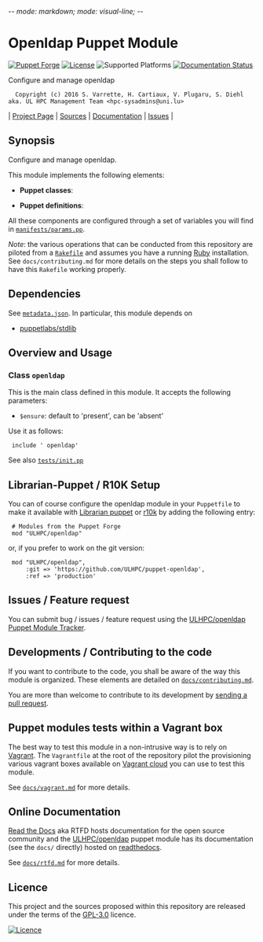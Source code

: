 -*- mode: markdown; mode: visual-line;  -*-

# Openldap Puppet Module 

[![Puppet Forge](http://img.shields.io/puppetforge/v/ULHPC/openldap.svg)](https://forge.puppetlabs.com/ULHPC/openldap)
[![License](http://img.shields.io/:license-GPL3.0-blue.svg)](LICENSE)
![Supported Platforms](http://img.shields.io/badge/platform-debian-lightgrey.svg)
[![Documentation Status](https://readthedocs.org/projects/ulhpc-puppet-openldap/badge/?version=latest)](https://readthedocs.org/projects/ulhpc-puppet-openldap/?badge=latest)

Configure and manage openldap

      Copyright (c) 2016 S. Varrette, H. Cartiaux, V. Plugaru, S. Diehl aka. UL HPC Management Team <hpc-sysadmins@uni.lu>
      

| [Project Page](https://github.com/ULHPC/puppet-openldap) | [Sources](https://github.com/ULHPC/puppet-openldap) | [Documentation](https://ulhpc-puppet-openldap.readthedocs.org/en/latest/) | [Issues](https://github.com/ULHPC/puppet-openldap/issues) |

## Synopsis

Configure and manage openldap.

This module implements the following elements: 

* __Puppet classes__:

* __Puppet definitions__: 

All these components are configured through a set of variables you will find in
[`manifests/params.pp`](manifests/params.pp). 

_Note_: the various operations that can be conducted from this repository are piloted from a [`Rakefile`](https://github.com/ruby/rake) and assumes you have a running [Ruby](https://www.ruby-lang.org/en/) installation.
See `docs/contributing.md` for more details on the steps you shall follow to have this `Rakefile` working properly. 

## Dependencies

See [`metadata.json`](metadata.json). In particular, this module depends on 

* [puppetlabs/stdlib](https://forge.puppetlabs.com/puppetlabs/stdlib)

## Overview and Usage

### Class `openldap`

This is the main class defined in this module.
It accepts the following parameters: 

* `$ensure`: default to 'present', can be 'absent'

Use it as follows:

     include ' openldap'

See also [`tests/init.pp`](tests/init.pp)



## Librarian-Puppet / R10K Setup

You can of course configure the openldap module in your `Puppetfile` to make it available with [Librarian puppet](http://librarian-puppet.com/) or
[r10k](https://github.com/adrienthebo/r10k) by adding the following entry:

     # Modules from the Puppet Forge
     mod "ULHPC/openldap"

or, if you prefer to work on the git version: 

     mod "ULHPC/openldap", 
         :git => 'https://github.com/ULHPC/puppet-openldap',
         :ref => 'production' 

## Issues / Feature request

You can submit bug / issues / feature request using the [ULHPC/openldap Puppet Module Tracker](https://github.com/ULHPC/puppet-openldap/issues). 

## Developments / Contributing to the code 

If you want to contribute to the code, you shall be aware of the way this module is organized. 
These elements are detailed on [`docs/contributing.md`](contributing/index.md).

You are more than welcome to contribute to its development by [sending a pull request](https://help.github.com/articles/using-pull-requests). 

## Puppet modules tests within a Vagrant box

The best way to test this module in a non-intrusive way is to rely on [Vagrant](http://www.vagrantup.com/).
The `Vagrantfile` at the root of the repository pilot the provisioning various vagrant boxes available on [Vagrant cloud](https://atlas.hashicorp.com/boxes/search?utf8=%E2%9C%93&sort=&provider=virtualbox&q=svarrette) you can use to test this module.

See [`docs/vagrant.md`](vagrant.md) for more details. 

## Online Documentation

[Read the Docs](https://readthedocs.org/) aka RTFD hosts documentation for the open source community and the [ULHPC/openldap](https://github.com/ULHPC/puppet-openldap) puppet module has its documentation (see the `docs/` directly) hosted on [readthedocs](http://ulhpc-puppet-openldap.rtfd.org).

See [`docs/rtfd.md`](rtfd.md) for more details.

## Licence

This project and the sources proposed within this repository are released under the terms of the [GPL-3.0](LICENCE) licence.


[![Licence](https://www.gnu.org/graphics/gplv3-88x31.png)](LICENSE)
